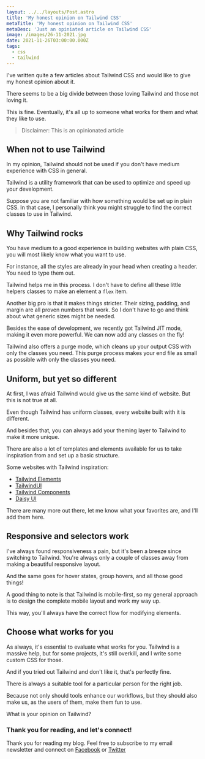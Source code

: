 ```yaml
---
layout: ../../layouts/Post.astro
title: 'My honest opinion on Tailwind CSS'
metaTitle: 'My honest opinion on Tailwind CSS'
metaDesc: 'Just an opiniated article on Tailwind CSS'
image: /images/26-11-2021.jpg
date: 2021-11-26T03:00:00.000Z
tags:
  - css
  - tailwind
---
```


I've written quite a few articles about Tailwind CSS and would like to give my honest opinion about it.

There seems to be a big divide between those loving Tailwind and those not loving it.

This is fine. Eventually, it's all up to someone what works for them and what they like to use.

> Disclaimer: This is an opinionated article

## When not to use Tailwind

In my opinion, Tailwind should not be used if you don't have medium experience with CSS in general.

Tailwind is a utility framework that can be used to optimize and speed up your development.

Suppose you are not familiar with how something would be set up in plain CSS. In that case, I personally think you might struggle to find the correct classes to use in Tailwind.

## Why Tailwind rocks

You have medium to a good experience in building websites with plain CSS, you will most likely know what you want to use.

For instance, all the styles are already in your head when creating a header. You need to type them out.

Tailwind helps me in this process. I don't have to define all these little helpers classes to make an element a `flex` item.

Another big pro is that it makes things stricter. Their sizing, padding, and margin are all proven numbers that work. So I don't have to go and think about what generic sizes might be needed.

Besides the ease of development, we recently got Tailwind JIT mode, making it even more powerful. We can now add any classes on the fly!

Tailwind also offers a purge mode, which cleans up your output CSS with only the classes you need.
This purge process makes your end file as small as possible with only the classes you need.

## Uniform, but yet so different

At first, I was afraid Tailwind would give us the same kind of website. But this is not true at all.

Even though Tailwind has uniform classes, every website built with it is different.

And besides that, you can always add your theming layer to Tailwind to make it more unique.

There are also a lot of templates and elements available for us to take inspiration from and set up a basic structure.

Some websites with Tailwind inspiration:

- [Tailwind Elements](https://tailwind-elements.com/)
- [TailwindUI](https://tailwindui.com/)
- [Tailwind Components](https://tailwindcomponents.com/)
- [Daisy UI](https://daisyui.com/)

There are many more out there, let me know what your favorites are, and I'll add them here.

## Responsive and selectors work

I've always found responsiveness a pain, but it's been a breeze since switching to Tailwind.
You're always only a couple of classes away from making a beautiful responsive layout.

And the same goes for hover states, group hovers, and all those good things!

A good thing to note is that Tailwind is mobile-first, so my general approach is to design the complete mobile layout and work my way up.

This way, you'll always have the correct flow for modifying elements.

## Choose what works for you

As always, it's essential to evaluate what works for you.
Tailwind is a massive help, but for some projects, it's still overkill, and I write some custom CSS for those.

And if you tried out Tailwind and don't like it, that's perfectly fine.

There is always a suitable tool for a particular person for the right job.

Because not only should tools enhance our workflows, but they should also make us, as the users of them, make them fun to use.

What is your opinion on Tailwind?

### Thank you for reading, and let's connect!

Thank you for reading my blog. Feel free to subscribe to my email newsletter and connect on [Facebook](https://www.facebook.com/DailyDevTipsBlog) or [Twitter](https://twitter.com/DailyDevTips1)
